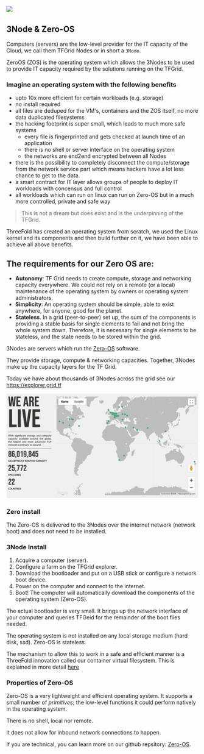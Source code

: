 ![](img/3node_nice.png)

## 3Node & Zero-OS 

Computers (servers) are the low-level provider for the IT capacity of the Cloud, we call them TFGrid Nodes or in short a ```3Node```.

ZeroOS (ZOS) is the operating system which allows the 3Nodes to be used to provide IT capacity required by the solutions running on the TFGrid.

### Imagine an operating system with the following benefits

- upto 10x more efficient for certain workloads (e.g. storage)
- no install required
- all files are deduped for the VM's, containers and the ZOS itself, no more data duplicated filesystems
- the hacking footprint is super small, which leads to much more safe systems
    - every file is fingerprinted and gets checked at launch time of an application
    - there is no shell or server interface on the operating system
    - the networks are end2end encrypted between all Nodes
- there is the possibility to completely disconnect the compute/storage from the network service part which means hackers have a lot less chance to get to the data.
- a smart contract for IT layer allows groups of people to deploy IT workloads with concensus and full control
- all workloads which can run on linux can run on Zero-OS but in a much more controlled, private and safe way

> This is not a dream but does exist and is the underpinning of the TFGrid.

ThreeFold has created an operating system from scratch, we used the Linux kernel and its components and then build further on it, we have been able to achieve all above benefits.

## The requirements for our Zero OS are:

- **Autonomy**: TF Grid needs to create compute, storage and networking capacity everywhere. We could not rely on a remote (or a local) maintenance of the operating system by owners or operating system administrators.
- **Simplicity**: An operating system should be simple, able to exist anywhere, for anyone, good for the planet.
- **Stateless**. In a grid (peer-to-peer) set up, the sum of the components is providing a stable basis for single elements to fail and not bring the whole system down. Therefore, it is necessary for single elements to be stateless, and the state needs to be stored within the grid.

3Nodes are servers which run the [Zero-OS](https://github.com/Threefoldtech/zos) software. 

They provide storage, compute & networking capacities. Together, 3Nodes make up the capacity layers for the TF Grid. 

Today we have about thousands of 3Nodes across the grid see our https://explorer.grid.tf

![](img/tf_grid.png)

### Zero install

The Zero-OS is delivered to the 3Nodes over the internet network (network boot) and does not need to be installed.

### 3Node Install

1. Acquire a computer (server).
2. Configure a farm on the TFGrid explorer.
3. Download the bootloader and put on a USB stick or configure a network boot device.
4. Power on the computer and connect to the internet.
5. Boot! The computer will automatically download the components of the operating system (Zero-OS).

The actual bootloader is very small. It brings up the network interface of your computer and queries TFGeid for the remainder of the boot files needed. 

The operating system is not installed on any local storage medium (hard disk, ssd). Zero-OS is stateless.

The mechanism to allow this to work in a safe and efficient manner is a ThreeFold innovation called our container virtual filesystem. This is explained in more detail [here](architecture_flist)

### Properties of Zero-OS

Zero-OS is a very lightweight and efficient operating system. It supports a small number of _primitives_; the low-level functions it could perform natively in the operating system. 

There is no shell, local nor remote. 

It does not allow for inbound network connections to happen. 

If you are technical, you can learn more on our github repsitory: [Zero-OS](https://github.com/Threefoldtech/zos/tree/master/docs).
